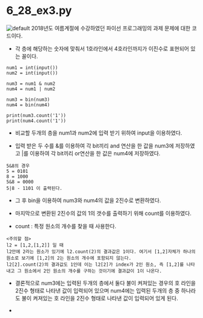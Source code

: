 6_28_ex3.py
==============

![default](https://user-images.githubusercontent.com/44903476/48913283-45ac1280-eebb-11e8-9336-85bd752713c3.png)
2018년도 여름계절에 수강하였던 파이선 프로그래밍의 과제 문제에 대한 코드이다.

- 각 층에 해당하는 숫자에 맞춰서 1호라인에서 4호라인까지가 이진수로 표현되어 있는 꼴이다.

````
num1 = int(input())
num2 = int(input())

num3 = num1 & num2
num4 = num1 | num2

num3 = bin(num3)
num4 = bin(num4)

print(num3.count('1'))
print(num4.count('1'))
````

* 비교할 두개의 층을 num1과 num2에 입력 받기 위하여 input을 이용하였다.

* 입력 받은 두 수를 &를 이용하여 각 bit끼리 and 연산을 한 값을 num3에 저장하였고 |를 이용하여 각 bit끼리 or연산을 한 값은 num4에 저장하였다.
````
5&8의 경우
5 = 0101
8 = 1000
5&8 = 0000
5|8 - 1101 이 출력된다.
````

* 그 후 bin을 이용하여 num3와 num4의 값을 2진수로 변환하였다.

* 마지막으로 변환된 2진수의 값의 1의 갯수를 출력하기 위해 count를 이용하였다.
- count : 특정 원소의 개수를 찾을 때 사용한다.
````
<주의할 점>
l2 = [1,2,[1,2]] 일 때
l2안에 2라는 원소가 있기에 l2.count(2)의 결과값은 1이다. 여기서 [1,2]자체가 하나의 원소로 보기에 [1,2]의 2는 원소의 개수에 포함되지 않는다.
l2[2].count(2)의 결과값도 1인데 이는 l2[2]가 index가 2인 원소, 즉 [1,2]를 나타내고 그 원소에서 2인 원소의 개수를 구하는 것이기에 결과값이 1이 나온다.
````

* 결론적으로 num3에는 입력된 두개의 층에서 둘다 불이 켜져있는 경우의 호 라인을 2진수 형태로 나타낸 값이 입력되어 있으며 num4에는 입력된 두개의 층 중 하나라도 불이 켜져있는 호 라인을 2진수 형태로 나타낸 값이 입력되어 있게 된다.

-
